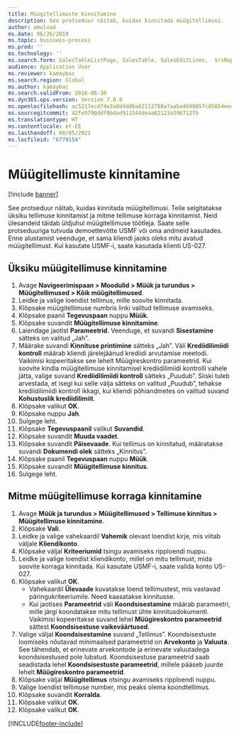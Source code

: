 ```yaml
---
title: Müügitellimuste kinnitamine
description: See protseduur näitab, kuidas kinnitada müügitellimusi.
author: omulvad
ms.date: 06/26/2019
ms.topic: business-process
ms.prod: ''
ms.technology: ''
ms.search.form: SalesTableListPage, SalesTable, SalesEditLines,  SrsReportViewerForm, CustConfirmJournal, SysQueryForm, SysQueryFieldLookUp, SysLookup, SalesParmIdLookup, SalesUnconfirmedOrdersPart
audience: Application User
ms.reviewer: kamaybac
ms.search.region: Global
ms.author: kamaybac
ms.search.validFrom: 2016-06-30
ms.dyn365.ops.version: Version 7.0.0
ms.openlocfilehash: ac5217ecd74e3a8d4dd6a82112788a7aaba4698857cd5854eed1f8c91aa97e73
ms.sourcegitcommit: 42fe9790ddf0bdad911544deaa82123a396712fb
ms.translationtype: HT
ms.contentlocale: et-EE
ms.lasthandoff: 08/05/2021
ms.locfileid: "6779154"
---
```

# <a name="confirm-sales-orders"></a>Müügitellimuste kinnitamine

[!include [banner](../../includes/banner.md)]

See protseduur näitab, kuidas kinnitada müügitellimusi. Teile selgitatakse üksiku tellimuse kinnitamist ja mitme tellimuse korraga kinnitamist. Neid ülesandeid täidab üldjuhul müügitellimuse töötleja. Saate selle protseduuriga tutvuda demoettevõtte USMF või oma andmeid kasutades. Enne alustamist veenduge, et sama kliendi jaoks oleks mitu avatud müügitellimust. Kui kasutate USMF-i, saate kasutada klienti US-027.


## <a name="confirm-a-single-sales-order"></a>Üksiku müügitellimuse kinnitamine
1. Avage **Navigeerimispaan > Moodulid > Müük ja turundus > Müügitellimused > Kõik müügitellimused**.
2. Leidke ja valige loendist tellimus, mille soovite kinnitada.
3. Klõpsake müügitellimuse numbris linki valitud tellimuse avamiseks.
4. Klõpsake paanil **Tegevuspaan** nuppu **Müük**.
5. Klõpsake suvandit **Müügitellimuse kinnitamine**.
6. Laiendage jaotist **Parameetrid**. Veenduge, et suvandi **Sisestamine** sätteks on valitud „Jah”.  
7. Määrake suvandi **Kinnituse printimine** sätteks „Jah”. Väli **Krediidilimiidi kontroll** määrab kliendi järelejäänud krediidi arvutamise meetodi. Vaikimisi kopeeritakse see lehelt Müügireskontro parameetrid. Kui soovite kindla müügitellimuse kinnitamisel krediidilimiidi kontrolli vahele jätta, valige suvand **Krediidilimiidi kontroll** sätteks „Puudub”. Siiski tuleb arvestada, et isegi kui selle välja sätteks on valitud „Puudub”, tehakse krediidilimiidi kontroll ikkagi, kui kliendi põhiandmetes on valitud suvand **Kohustuslik krediidilimiit**. 
8. Klõpsake valikut **OK**.
9. Klõpsake nuppu **Jah**.
10. Sulgege leht.
11. Klõpsake **Tegevuspaanil** valikut **Suvandid**.
12. Klõpsake suvandit **Muuda vaadet**.
13. Klõpsake suvandit **Päisevaade**. Kui tellimus on kinnitatud, määratakse suvandi **Dokumendi olek** sätteks „Kinnitus”. 
14. Klõpsake paanil **Tegevuspaan** nuppu **Müük**.
15. Klõpsake suvandit **Müügitellimuse kinnitus**.
16. Sulgege leht.

## <a name="confirm-multiple-sales-orders-at-once"></a>Mitme müügitellimuse korraga kinnitamine
1. Avage **Müük ja turundus > Müügitellimused > Tellimuse kinnitus > Müügitellimuse kinnitamine**.
2. Klõpsake **Vali**.
3. Leidke ja valige vahekaardil **Vahemik** olevast loendist kirje, mis viitab väljale **Kliendikonto**.
4. Klõpsake väljal **Kriteeriumid** tsingu avamiseks ripploendi nuppu.
5. Leidke ja valige loendist kliendikonto, millel on mitu tellimust, mida soovite korraga kinnitada. Kui kasutate USMF-i, saate valida konto US-027.  
6. Klõpsake valikut **OK**.
    - Vahekaardil **Ülevaade** kuvatakse loend tellimustest, mis vastavad päringukriteeriumile. Need kaasatakse kinnitusse.  
    - Kui jaotises **Parameetrid** väli **Koondsisestamine** määrab parameetri, mille järgi koondatakse mitu tellimust ühte kinnitusdokumenti. Vaikimisi kopeeritakse suvand lehel **Müügireskontro parameetrid** sättest **Koondsisestuse vaikeväärtused**.  
7. Valige väljal **Koondsisestamine** suvand „Tellimus”. Koondsisestuste loomiseks nõutavad minimaalsed parameetrid on **Arvekonto** ja **Valuuta**. See tähendab, et erinevate arvekontode ja erinevate valuutadega koondsisestused pole lubatud. Koondsisestuse parameetrid saab seadistada lehel **Koondsisestuste parameetrid**, millele pääseb juurde lehelt **Müügireskontro parameetrid**. 
8. Klõpsake väljal **Müügitellimus** otsingu avamiseks ripploendi nuppu.
9. Valige loendist tellimuse number, mis peaks olema koondtellimus.
10. Klõpsake suvandit **Korralda**.
11. Klõpsake valikut **OK**.
12. Klõpsake valikut **OK**.



[!INCLUDE[footer-include](../../../includes/footer-banner.md)]